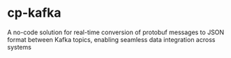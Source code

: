 # cp-kafka
A no-code solution for real-time conversion of protobuf messages to JSON format between Kafka topics, enabling seamless data integration across systems
